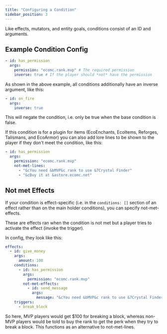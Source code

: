 ```yaml
---
title: "Configuring a Condition"
sidebar_position: 3
---
```


Like effects, mutators, and entity goals, conditions consist of an ID and arguments.

## Example Condition Config
```yaml
- id: has_permission
  args:
    permission: "ecomc.rank.mvp" # The required permission
    inverse: true # If the player should *not* have the permission
```


As shown in the above example, all conditions additionally have an inverse argument, like this:
```yaml
- id: on_fire
  args:
    inverse: true
```
This will negate the condition, i.e. only be true when the base condition is false.

If this condition is for a plugin for items (EcoEnchants, EcoItems, Reforges, Talismans, and EcoArmor) you can also add lore lines to be shown to the player if they don't meet the condition, like this:

```yaml
- id: has_permission
  args:
    permission: "ecomc.rank.mvp"
    not-met-lines:
      - "&cYou need &bMVP&c rank to use &7Crystal Finder"
      - "&cBuy it at &astore.ecomc.net"
```

## Not met Effects

If your condition is effect-specific (i.e. in the `conditions: []` section of an effect rather than on the main holder conditions), you can specify not-met-effects.

These are effects ran when the condition is not met but a player tries to activate the effect (invoke the trigger).

In config, they look like this:

```yaml
effects:
  - id: give_money
    args:
      amount: 100
    conditions:
      - id: has_permission
        args:
          permission: "ecomc.rank.mvp"
        not-met-effects:
          - id: send_message
            args:
              message: "&cYou need &bMVP&c rank to use &7Crystal Finder&c, buy it at &astore.ecomc.net&c!"
    triggers:
      - break_block
```

So here, MVP players would get $100 for breaking a block, whereas non-MVP players would be told to buy the rank to get the perk when they try to break a block. This functions as an alternative to not-met-lines.
